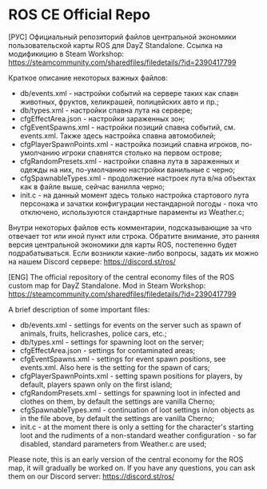 # ROS CE Official Repo 
[РУС]
Официальный репозиторий файлов центральной экономики пользовательской карты ROS для DayZ Standalone.
Ссылка на модификицию в Steam Workshop: https://steamcommunity.com/sharedfiles/filedetails/?id=2390417799

Краткое описание некоторых важных файлов:
- db/events.xml - настройки событий на сервере таких как спавн животных, фруктов, хеликрашей, полицейских авто и пр.;
- db/types.xml - настройки спавна лута на сервере;
- cfgEffectArea.json - настройки зараженных зон;
- cfgEventSpawns.xml - настройки позиций спавна событий, см. events.xml. Также здесь настройка спавна автомобилей;
- cfgPlayerSpawnPoints.xml - настройка позиций спавна игроков, по-умолчанию игроки спавнятся столько на первом острове;
- cfgRandomPresets.xml - настройки спавна лута в зараженных и одежды на них, по-умолчанию настройки ванильные с черно;
- cfgSpawnableTypes.xml - продолжение настроек лута в/на объектах как в файле выше, сейчас ванилла черно;
- init.c - на данный момент здесь только настройка стартового лута персонажа и зачатки конфигурации нестандарной погоды - пока что отключено, используются стандартные параменты из Weather.c;

Внутри некоторых файлов есть комментарии, подсказывающие за что отвечает тот или иной пункт или строка.
Обратите внимание, это ранняя версия центральной экономики для карты ROS, постепенно будет подрабатываться.
Если возникли какие-либо вопросы, задать их можно на нашем Discord сервере: https://discord.st/ros/

[ENG]
The official repository of the central economy files of the ROS custom map for DayZ Standalone.
Mod in Steam Workshop: https://steamcommunity.com/sharedfiles/filedetails/?id=2390417799

A brief description of some important files:
- db/events.xml - settings for events on the server such as spawn of animals, fruits, helicrashes, police cars, etc.;
- db/types.xml - settings for spawning loot on the server;
- cfgEffectArea.json - settings for contaminated areas;
- cfgEventSpawns.xml - settings for event spawn positions, see events.xml. Also here is the setting for the spawn of cars;
- cfgPlayerSpawnPoints.xml - setting spawn positions for players, by default, players spawn only on the first island;
- cfgRandomPresets.xml - settings for spawning loot in infected and clothes on them, by default the settings are vanilla Cherno;
- cfgSpawnableTypes.xml - continuation of loot settings in/on objects as in the file above, by default the settings are vanilla Cherno;
- init.c - at the moment there is only a setting for the character's starting loot and the rudiments of a non-standard weather configuration - so far disabled, standard parameters from Weather.c are used;

Please note, this is an early version of the central economy for the ROS map, it will gradually be worked on.
If you have any questions, you can ask them on our Discord server: https://discord.st/ros/